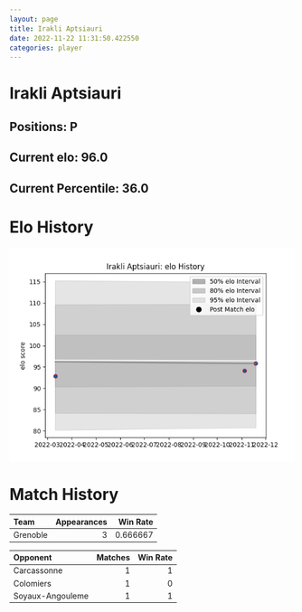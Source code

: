 ```yaml
---  
layout: page  
title: Irakli Aptsiauri  
date: 2022-11-22 11:31:50.422550  
categories: player  
---
```

# Irakli Aptsiauri

## Positions: P

## Current elo: 96.0

## Current Percentile: 36.0

# Elo History


![elo history](history_IrakliAptsiauri.png)
# Match History


| Team     |   Appearances |   Win Rate |
|:---------|--------------:|-----------:|
| Grenoble |             3 |   0.666667 |

| Opponent         |   Matches |   Win Rate |
|:-----------------|----------:|-----------:|
| Carcassonne      |         1 |          1 |
| Colomiers        |         1 |          0 |
| Soyaux-Angouleme |         1 |          1 |